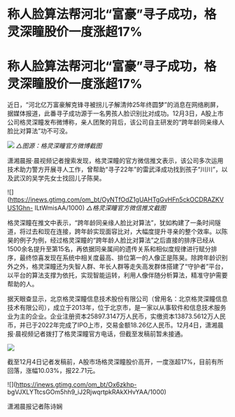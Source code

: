 # 称人脸算法帮河北“富豪”寻子成功，格灵深瞳股价一度涨超17%

# 称人脸算法帮河北“富豪”寻子成功，格灵深瞳股价一度涨超17%

近日，“河北亿万富豪解克锋寻被拐儿子解清帅25年终圆梦”的消息在网络刷屏，据媒体报道，此番寻子成功源于一名男孩人脸识别比对成功。12月3日，A股上市公司格灵深瞳发布微博称，亲人团聚的背后，该公司自主研发的“跨年龄同亲缘人脸比对算法”功不可没。

![](https://inews.gtimg.com/om_bt/OgyXIyZFEcZYF_QuXqG7YSEdH2bvb7b6iExFReqyUNiaAAA/1000)
_△图源：格灵深瞳官方微博截图_

潇湘晨报·晨视频记者搜索发现，格灵深瞳的官方微信推文表示，该公司多次运用技术助力警方开展寻人工作，曾帮助“寻子22年”的雷武泽成功找到孩子“川川”，以及武汉的吴学先女士找回儿子陈昊。

![](https://inews.gtimg.com/om_bt/OyNTfOdZ1gUAHTgGvHFn5ckOCDRAZKVUS1Ghn-
ILtWmisAA/1000) _△格灵深瞳官方微信推文截图_

格灵深瞳在推文中表示，“跨年龄同亲缘人脸比对算法”，犹如构建了一条时间隧道，将过去和现在连接，跨年龄实现面容比对，大幅度提升寻亲的整个效率。以陈昊的例子为例，经过格灵深瞳的“跨年龄人脸比对算法”之后直接的排序已经从1500余名提升至第15名，再依据同亲属间的遗传关系和相似度规律进行赋分排序，最终惊喜发现在系统中相关度最高、排位第一的人像正是陈昊。除跨年龄识别外之外，格灵深瞳还为失智人群、年长人群等走失高发群体搭建了“守护者”平台，以平台的算法支撑为依托，实现智能运转，利用人像伴随分析算法，精准守护需要帮助的人。

据天眼查显示，北京格灵深瞳信息技术股份有限公司（曾用名：北京格灵深瞳信息技术有限公司），成立于2013年，位于北京市，是一家以从事软件和信息技术服务业为主的企业。企业注册资本25897.3147万人民币，实缴资本13873.5612万人民币，并已于2022年完成了IPO上市，交易金额18.26亿人民币。12月4日，潇湘晨报·晨视频记者拨打了格灵深瞳官方电话，但截至发稿前暂未接通。

![](https://inews.gtimg.com/om_bt/OVcqsUOpfX36f_RgG1PfCCjX1zkH50nr3mDB3d6FSLZ8oAA/1000)

截至12月4日记者发稿前，A股市场格灵深瞳股价高开，一度涨超17%，目前有所回落，涨幅10.03%，报22.71元。

![](https://inews.gtimg.com/om_bt/Ox6zkhp-
bgVJXLYTtcsGOm5hh9_iJ2RjwqrtpkRAkXHvYAA/1000)

潇湘晨报记者陈诗娴

